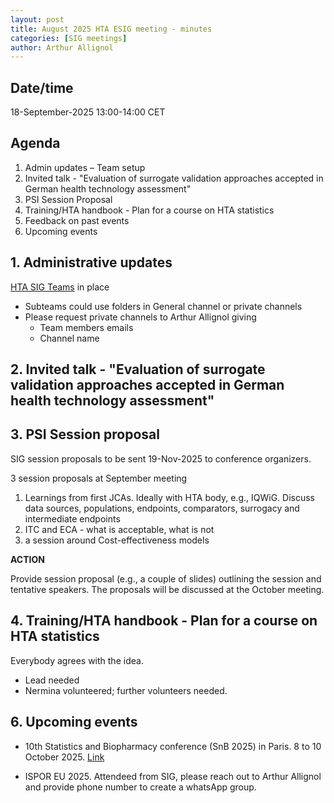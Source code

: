 ```yaml
---
layout: post
title: August 2025 HTA ESIG meeting - minutes 
categories: [SIG meetings]
author: Arthur Allignol
---
```


## Date/time
18-September-2025 13:00-14:00 CET

## Agenda

1. Admin updates – Team setup
2. Invited talk - "Evaluation of surrogate validation approaches accepted in German health technology assessment"
3. PSI Session Proposal
4. Training/HTA handbook - Plan for a course on HTA statistics
5. Feedback on past events
6. Upcoming events

## 1. Administrative updates

[HTA SIG Teams](https://teams.microsoft.com/l/team/19%3AmylT3h7svEO3GetbjZrs3hf8d19cBUf1geYynSQh45s1%40thread.tacv2/conversations?groupId=bc85b16e-1bc1-4971-a3c2-d5deeef201ec&tenantId=f23198d4-638a-42c0-9caa-b3e0fdd33f75) in place​
- Subteams could use folders in General channel or private channels​
- Please request private channels to Arthur Allignol giving ​
  - Team members emails​
  - Channel name

## 2. Invited talk - "Evaluation of surrogate validation approaches accepted in German health technology assessment"

## 3. PSI Session proposal

SIG session proposals to be sent 19-Nov-2025 to conference organizers.

3 session proposals at September meeting

1. Learnings from first JCAs. Ideally with HTA body, e.g.,
   IQWiG. Discuss data sources, populations, endpoints, comparators,
   surrogacy and intermediate endpoints
2. ITC and ECA - what is acceptable, what is not
3. a session around Cost-effectiveness models

**ACTION**

Provide session proposal (e.g., a couple of slides) outlining the
session and tentative speakers. The proposals will be discussed at the
October meeting. 

## 4. Training/HTA handbook - Plan for a course on HTA statistics

Everybody agrees with the idea. 

- Lead needed
- Nermina volunteered; further volunteers needed. 

## 6. Upcoming events

- 10th Statistics and Biopharmacy conference (SnB 2025) in Paris. 8 to
  10 October 2025. [Link](https://snb2025.sciencesconf.org)
  
- ISPOR EU 2025. Attendeed from SIG, please reach out to Arthur
  Allignol and provide phone number to create a whatsApp group.  

